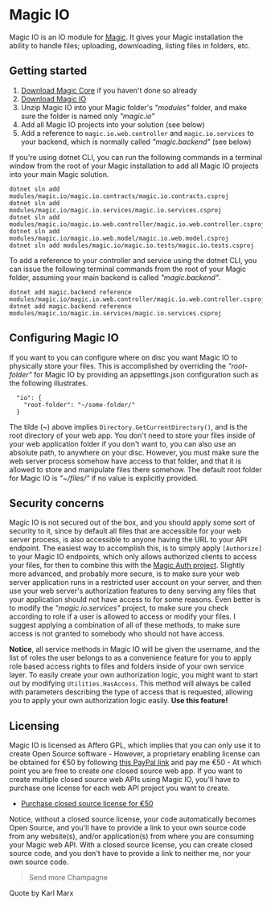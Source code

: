 
# Magic IO

Magic IO is an IO module for [Magic](https://github.com/polterguy/magic). It gives your
Magic installation the ability to handle files; uploading, downloading, listing files in folders,
etc.

## Getting started

1. [Download Magic Core](https://github.com/polterguy/magic/releases) if you haven't done so already
2. [Download Magic IO](https://github.com/polterguy/magic.io/releases)
3. Unzip Magic IO into your Magic folder's _"modules"_ folder, and make sure the folder is named only _"magic.io"_
4. Add all Magic IO projects into your solution (see below)
5. Add a reference to `magic.io.web.controller` and `magic.io.services` to your backend, which is normally called _"magic.backend"_ (see below)

If you're using dotnet CLI, you can run the following commands in a terminal window from the root of your Magic installation
to add all Magic IO projects into your main Magic solution.

```
dotnet sln add modules/magic.io/magic.io.contracts/magic.io.contracts.csproj
dotnet sln add modules/magic.io/magic.io.services/magic.io.services.csproj
dotnet sln add modules/magic.io/magic.io.web.controller/magic.io.web.controller.csproj
dotnet sln add modules/magic.io/magic.io.web.model/magic.io.web.model.csproj
dotnet sln add modules/magic.io/magic.io.tests/magic.io.tests.csproj
```

To add a reference to your controller and service using the dotnet CLI, you can issue the following terminal
commands from the root of your Magic folder, assuming your main backend is called _"magic.backend"_.

```
dotnet add magic.backend reference modules/magic.io/magic.io.web.controller/magic.io.web.controller.csproj
dotnet add magic.backend reference modules/magic.io/magic.io.services/magic.io.services.csproj
```

## Configuring Magic IO

If you want to you can configure where on disc you want Magic IO to physically store your files. This
is accomplished by overriding the _"root-folder"_ for Magic IO by providing an appsettings.json configuration
such as the following illustrates.

```
  "io": {
    "root-folder": "~/some-folder/"
  }
```

The tilde (\~) above implies `Directory.GetCurrentDirectory()`, and is the root directory of your web app. You don't
need to store your files inside of your web application folder if you don't want to, you can also use an absolute path,
to anywhere on your disc. However, you must make sure the web server process somehow have access to that folder, and
that it is allowed to store and manipulate files there somehow. The default root folder for Magic IO is _"~/files/"_
if no value is explicitly provided.

## Security concerns

Magic IO is not secured out of the box, and you should apply some sort of security to it, since by default
all files that are accessible for your web server process, is also accessible to anyone having the URL
to your API endpoint. The easiest way to accomplish this, is to simply apply `[Authorize]`
to your Magic IO endpoints, which only allows authorized clients to access your files, for then to combine this
with the [Magic Auth project](https://github.com/polterguy/magic.auth). Slightly more
advanced, and probably more secure, is to make sure your web server application runs in a restricted user account
on your server, and then use your web server's authorization features to deny serving any files that your
application should not have access to for some reasons. Even better is to modify the _"magic.io.services"_
project, to make sure you check according to role if a user is allowed to access or modify your files. I
suggest applying a combination of all of these methods, to make sure access is not granted to somebody who
should not have access.

**Notice**, all service methods in Magic IO will be given the username, and the list of roles the user belongs to
as a convenience feature for you to apply role based access rights to files and folders inside of your own service
layer. To easily create your own authorization logic, you might want to start out by modifying `Utilities.HasAccess`.
This method will always be called with parameters describing the type of access that is requested, allowing you to
apply your own authorization logic easily. **Use this feature!**

## Licensing

Magic IO is licensed as Affero GPL, which implies that you can only use it to create Open Source software - However, a proprietary
enabling license can be obtained for €50 by following [this PayPal link](https://www.paypal.com/cgi-bin/webscr?cmd=_s-xclick&hosted_button_id=MD8B9E2X638QS) and
pay me €50 - At which point you are free to create _one_ closed source web app. If you want to create multiple closed source web APIs using Magic IO, you'll
have to purchase one license for each web API project you want to create.

* [Purchase closed source license for €50](https://www.paypal.com/cgi-bin/webscr?cmd=_s-xclick&hosted_button_id=MD8B9E2X638QS)

Notice, without a closed source license, your code automatically becomes Open Source, and you'll have to provide a link to your own source code from any website(s),
and/or application(s) from where you are consuming your Magic web API. With a closed source license, you can create closed source code, and you don't have to provide
a link to neither me, nor your own source code.

> Send more Champagne

Quote by Karl Marx
